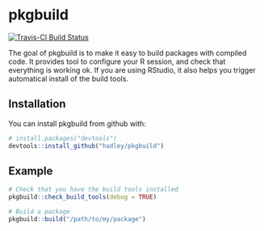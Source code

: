 # pkgbuild

[![Travis-CI Build Status](https://travis-ci.org/r-pkgs/pkgbuild.svg?branch=master)](https://travis-ci.org/r-pkgs/pkgbuild)

The goal of pkgbuild is to make it easy to build packages with compiled code. It provides tool to configure your R session, and check that everything is working ok. If you are using RStudio, it also helps you trigger automatical install of the build tools.

## Installation

You can install pkgbuild from github with:

``` r
# install.packages("devtools")
devtools::install_github("hadley/pkgbuild")
```

## Example

``` r
# Check that you have the build tools installed
pkgbuild::check_build_tools(debug = TRUE)

# Build a package
pkgbuild::build("/path/to/my/package")
```
